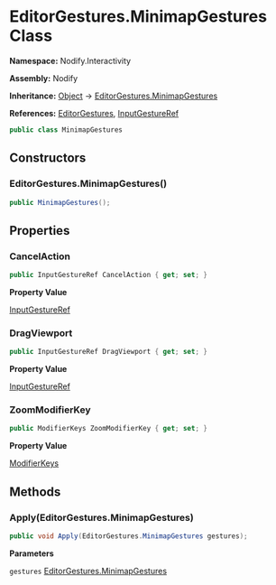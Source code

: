 # EditorGestures.MinimapGestures Class  
  
**Namespace:** Nodify.Interactivity  
  
**Assembly:** Nodify  
  
**Inheritance:** [Object](https://docs.microsoft.com/en-us/dotnet/api/System.Object) → [EditorGestures.MinimapGestures](Nodify_Interactivity_EditorGestures_MinimapGestures)  
  
**References:** [EditorGestures](Nodify_Interactivity_EditorGestures), [InputGestureRef](Nodify_Interactivity_InputGestureRef)  
  
```csharp  
public class MinimapGestures  
```  
  
## Constructors  
  
### EditorGestures.MinimapGestures()  
  
```csharp  
public MinimapGestures();  
```  
  
## Properties  
  
### CancelAction  
  
```csharp  
public InputGestureRef CancelAction { get; set; }  
```  
  
**Property Value**  
  
[InputGestureRef](Nodify_Interactivity_InputGestureRef)  
  
### DragViewport  
  
```csharp  
public InputGestureRef DragViewport { get; set; }  
```  
  
**Property Value**  
  
[InputGestureRef](Nodify_Interactivity_InputGestureRef)  
  
### ZoomModifierKey  
  
```csharp  
public ModifierKeys ZoomModifierKey { get; set; }  
```  
  
**Property Value**  
  
[ModifierKeys](https://docs.microsoft.com/en-us/dotnet/api/System.Windows.Input.ModifierKeys)  
  
## Methods  
  
### Apply(EditorGestures.MinimapGestures)  
  
```csharp  
public void Apply(EditorGestures.MinimapGestures gestures);  
```  
  
**Parameters**  
  
`gestures` [EditorGestures.MinimapGestures](Nodify_Interactivity_EditorGestures_MinimapGestures)  
  
